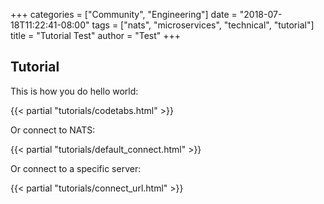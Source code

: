 +++
categories = ["Community", "Engineering"]
date = "2018-07-18T11:22:41-08:00"
tags = ["nats", "microservices", "technical", "tutorial"]
title = "Tutorial Test"
author = "Test"
+++
## Tutorial

This is how you do hello world:

{{< partial "tutorials/codetabs.html" >}}

Or connect to NATS:

{{< partial "tutorials/default_connect.html" >}}

Or connect to a specific server:

{{< partial "tutorials/connect_url.html" >}}